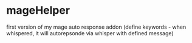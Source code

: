 # mageHelper

first version of my mage auto response addon (define keywords - when whispered, it will autorepsonde via whisper with defined message)

